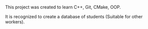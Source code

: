 This project was created to learn C++, Git, CMake, OOP.

It is recognized to create a database of students (Suitable for other workers).
